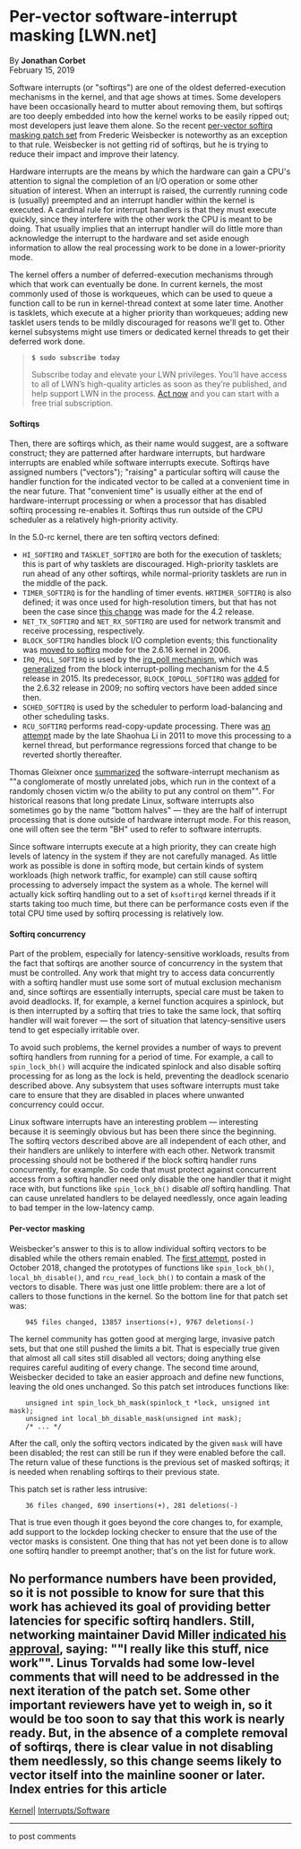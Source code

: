 # Per-vector software-interrupt masking [LWN.net]

By **Jonathan Corbet**  
February 15, 2019 

Software interrupts (or "softirqs") are one of the oldest deferred-execution mechanisms in the kernel, and that age shows at times. Some developers have been occasionally heard to mutter about removing them, but softirqs are too deeply embedded into how the kernel works to be easily ripped out; most developers just leave them alone. So the recent [per-vector softirq masking patch set](/ml/linux-kernel/20190212171423.8308-1-frederic@kernel.org/) from Frederic Weisbecker is noteworthy as an exception to that rule. Weisbecker is not getting rid of softirqs, but he is trying to reduce their impact and improve their latency. 

Hardware interrupts are the means by which the hardware can gain a CPU's attention to signal the completion of an I/O operation or some other situation of interest. When an interrupt is raised, the currently running code is (usually) preempted and an interrupt handler within the kernel is executed. A cardinal rule for interrupt handlers is that they must execute quickly, since they interfere with the other work the CPU is meant to be doing. That usually implies that an interrupt handler will do little more than acknowledge the interrupt to the hardware and set aside enough information to allow the real processing work to be done in a lower-priority mode. 

The kernel offers a number of deferred-execution mechanisms through which that work can eventually be done. In current kernels, the most commonly used of those is workqueues, which can be used to queue a function call to be run in kernel-thread context at some later time. Another is tasklets, which execute at a higher priority than workqueues; adding new tasklet users tends to be mildly discouraged for reasons we'll get to. Other kernel subsystems might use timers or dedicated kernel threads to get their deferred work done. 

> **`$ sudo subscribe today`**
> 
> Subscribe today and elevate your LWN privileges. You’ll have access to all of LWN’s high-quality articles as soon as they’re published, and help support LWN in the process. [Act now](https://lwn.net/Promo/nst-sudo/claim) and you can start with a free trial subscription. 

#### Softirqs

Then, there are softirqs which, as their name would suggest, are a software construct; they are patterned after hardware interrupts, but hardware interrupts are enabled while software interrupts execute. Softirqs have assigned numbers ("vectors"); "raising" a particular softirq will cause the handler function for the indicated vector to be called at a convenient time in the near future. That "convenient time" is usually either at the end of hardware-interrupt processing or when a processor that has disabled softirq processing re-enables it. Softirqs thus run outside of the CPU scheduler as a relatively high-priority activity. 

In the 5.0-rc kernel, there are ten softirq vectors defined: 

  * `HI_SOFTIRQ` and `TASKLET_SOFTIRQ` are both for the execution of tasklets; this is part of why tasklets are discouraged. High-priority tasklets are run ahead of any other softirqs, while normal-priority tasklets are run in the middle of the pack. 
  * `TIMER_SOFTIRQ` is for the handling of timer events. `HRTIMER_SOFTIRQ` is also defined; it was once used for high-resolution timers, but that has not been the case since [this change](https://git.kernel.org/linus/c6eb3f70d448) was made for the 4.2 release. 
  * `NET_TX_SOFTIRQ` and `NET_RX_SOFTIRQ` are used for network transmit and receive processing, respectively. 
  * `BLOCK_SOFTIRQ` handles block I/O completion events; this functionality was [moved to softirq](https://git.kernel.org/linus/ff856bad67cb) mode for the 2.6.16 kernel in 2006. 
  * `IRQ_POLL_SOFTIRQ` is used by the [irq_poll mechanism](https://elixir.bootlin.com/linux/v5.0-rc6/source/lib/irq_poll.c), which was [generalized](https://git.kernel.org/linus/511cbce2ff) from the block interrupt-polling mechanism for the 4.5 release in 2015. Its predecessor, `BLOCK_IOPOLL_SOFTIRQ` was [added](https://git.kernel.org/linus/5e605b64a183) for the 2.6.32 release in 2009; no softirq vectors have been added since then. 
  * `SCHED_SOFTIRQ` is used by the scheduler to perform load-balancing and other scheduling tasks. 
  * `RCU_SOFTIRQ` performs read-copy-update processing. There was [an attempt](https://git.kernel.org/linus/a26ac2455ffcf3) made by the late Shaohua Li in 2011 to move this processing to a kernel thread, but performance regressions forced that change to be reverted shortly thereafter. 



Thomas Gleixner once [summarized](/Articles/518993/) the software-interrupt mechanism as ""a conglomerate of mostly unrelated jobs, which run in the context of a randomly chosen victim w/o the ability to put any control on them"". For historical reasons that long predate Linux, software interrupts also sometimes go by the name "bottom halves" — they are the half of interrupt processing that is done outside of hardware interrupt mode. For this reason, one will often see the term "BH" used to refer to software interrupts. 

Since software interrupts execute at a high priority, they can create high levels of latency in the system if they are not carefully managed. As little work as possible is done in softirq mode, but certain kinds of system workloads (high network traffic, for example) can still cause softirq processing to adversely impact the system as a whole. The kernel will actually kick softirq handling out to a set of `ksoftirqd` kernel threads if it starts taking too much time, but there can be performance costs even if the total CPU time used by softirq processing is relatively low. 

#### Softirq concurrency

Part of the problem, especially for latency-sensitive workloads, results from the fact that softirqs are another source of concurrency in the system that must be controlled. Any work that might try to access data concurrently with a softirq handler must use some sort of mutual exclusion mechanism and, since softirqs are essentially interrupts, special care must be taken to avoid deadlocks. If, for example, a kernel function acquires a spinlock, but is then interrupted by a softirq that tries to take the same lock, that softirq handler will wait forever — the sort of situation that latency-sensitive users tend to get especially irritable over. 

To avoid such problems, the kernel provides a number of ways to prevent softirq handlers from running for a period of time. For example, a call to `spin_lock_bh()` will acquire the indicated spinlock and also disable softirq processing for as long as the lock is held, preventing the deadlock scenario described above. Any subsystem that uses software interrupts must take care to ensure that they are disabled in places where unwanted concurrency could occur. 

Linux software interrupts have an interesting problem — interesting because it is seemingly obvious but has been there since the beginning. The softirq vectors described above are all independent of each other, and their handlers are unlikely to interfere with each other. Network transmit processing should not be bothered if the block softirq handler runs concurrently, for example. So code that must protect against concurrent access from a softirq handler need only disable the one handler that it might race with, but functions like `spin_lock_bh()` disable _all_ softirq handling. That can cause unrelated handlers to be delayed needlessly, once again leading to bad temper in the low-latency camp. 

#### Per-vector masking

Weisbecker's answer to this is to allow individual softirq vectors to be disabled while the others remain enabled. The [first attempt](/ml/linux-kernel/1539213137-13953-1-git-send-email-frederic@kernel.org/), posted in October 2018, changed the prototypes of functions like `spin_lock_bh()`, `local_bh_disable()`, and `rcu_read_lock_bh()` to contain a mask of the vectors to disable. There was just one little problem: there are a lot of callers to those functions in the kernel. So the bottom line for that patch set was: 
    
    
        945 files changed, 13857 insertions(+), 9767 deletions(-)
    

The kernel community has gotten good at merging large, invasive patch sets, but that one still pushed the limits a bit. That is especially true given that almost all call sites still disabled all vectors; doing anything else requires careful auditing of every change. The second time around, Weisbecker decided to take an easier approach and define new functions, leaving the old ones unchanged. So this patch set introduces functions like: 
    
    
        unsigned int spin_lock_bh_mask(spinlock_t *lock, unsigned int mask);
        unsigned int local_bh_disable_mask(unsigned int mask);
        /* ... */
    

After the call, only the softirq vectors indicated by the given `mask` will have been disabled; the rest can still be run if they were enabled before the call. The return value of these functions is the previous set of masked softirqs; it is needed when renabling softirqs to their previous state. 

This patch set is rather less intrusive: 
    
    
        36 files changed, 690 insertions(+), 281 deletions(-)
    

That is true even though it goes beyond the core changes to, for example, add support to the lockdep locking checker to ensure that the use of the vector masks is consistent. One thing that has not yet been done is to allow one softirq handler to preempt another; that's on the list for future work. 

No performance numbers have been provided, so it is not possible to know for sure that this work has achieved its goal of providing better latencies for specific softirq handlers. Still, networking maintainer David Miller [indicated his approval](/ml/linux-kernel/20190212.102912.1498886718723769885.davem@davemloft.net/), saying: ""I really like this stuff, nice work"". Linus Torvalds had some low-level comments that will need to be addressed in the next iteration of the patch set. Some other important reviewers have yet to weigh in, so it would be too soon to say that this work is nearly ready. But, in the absence of a complete removal of softirqs, there is clear value in not disabling them needlessly, so this change seems likely to vector itself into the mainline sooner or later.  
Index entries for this article  
---  
[Kernel](/Kernel/Index)| [Interrupts/Software](/Kernel/Index#Interrupts-Software)  
  


* * *

to post comments 
